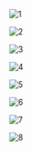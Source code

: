 ![1](http://latex.codecogs.com/svg.latex?\Large\varepsilon=h\nu)

![2](http://latex.codecogs.com/svg.latex?公式代码\Large\beta=\frac{1}{kT})

![3](http://latex.codecogs.com/svg.latex?\Large{e}^{-\beta{h}\nu})

![4](http://latex.codecogs.com/svg.latex?\Large1+q+q^2+...+q^n=\frac{a_1(1-q^n)}{1-q})

![5](http://latex.codecogs.com/svg.latex?\Large<\varepsilon>&=&\sum{e}^{-\beta{n}\varepsilon}{(a_1=1,q=e^{-\beta\varepsilon})}\\\\&=&\Large\varepsilon)

![6](http://latex.codecogs.com/svg.latex?\begin{bmatrix}{a_{1}}&{a_{2}}&{a_{3}}\\\\{b_{1}}&{b_{2}}&{b_{3}}\\\\{c_{1}}&{c_{2}}&{c_{3}}\\\\\end{bmatrix})

![7](http://latex.codecogs.com/svg.latex?\Large<\varepsilon>&{=}&\sum{e}^{-\beta{n}\varepsilon}{(a_1=1,q=e^{-\beta\varepsilon})})

![8](http://latex.codecogs.com/svg.latex?\Large<\varepsilon>=\sum{e}^{-\beta{n}\varepsilon})
